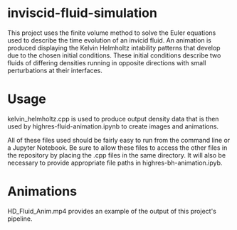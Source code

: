 # inviscid-fluid-simulation

This project uses the finite volume method to solve the Euler equations used to describe the time evolution of an invicid fluid. An animation is produced displaying the Kelvin Helmholtz intability patterns that develop due to the chosen initial conditions. These initial conditions describe two fluids of differing densities running in opposite directions with small perturbations at their interfaces.

# Usage

kelvin_helmholtz.cpp is used to produce output density data that is then used by highres-fluid-animation.ipynb to create images and animations.

All of these files used should be fairly easy to run from the command line or a Jupyter Notebook. Be sure to allow these files to access the other files in the repository by placing the .cpp files in the same directory. It will also be necessary to provide appropriate file paths in highres-bh-animation.ipyb.

# Animations

HD_Fluid_Anim.mp4 provides an example of the output of this project's pipeline.
